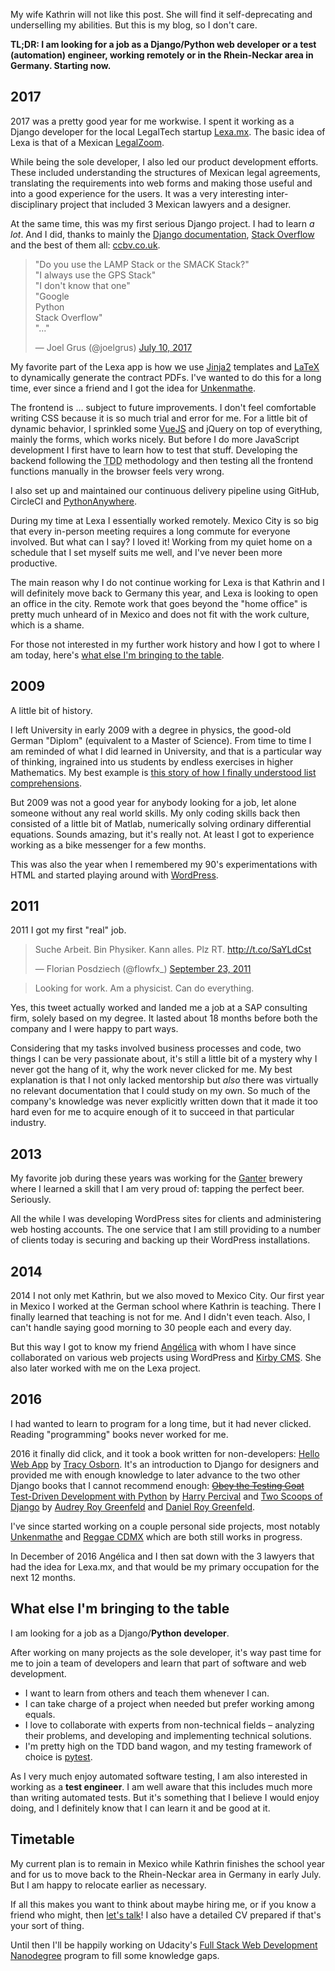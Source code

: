 <!--
.. title: A short work history. Looking for more.
.. slug: looking-for-work-django-developer-can-do-a-lot
.. date: 2018-01-09 10:08:55 UTC-06:00
.. tags: job, python, django
.. category: 
.. link: 
.. description: 
.. type: text
-->

My wife Kathrin will not like this post. She will find it self-deprecating and underselling my abilities. But this is my blog, so I don't care.

**TL;DR: I am looking for a job as a Django/Python web developer or a test (automation) engineer, working remotely or in the Rhein-Neckar area in Germany. Starting now.**


## 2017
2017 was a pretty good year for me workwise. I spent it working as a Django developer for the local LegalTech startup [Lexa.mx](https://www.lexa.mx/). The basic idea of Lexa is that of a Mexican [LegalZoom](http://legalzoom.com/).

While being the sole developer, I also led our product development efforts. These included understanding the structures of Mexican legal agreements, translating the requirements into web forms and making those useful and into a good experience for the users. It was a very interesting inter-disciplinary project that included 3 Mexican lawyers and a designer.

At the same time, this was my first serious Django project. I had to learn _a lot_. And I did, thanks to mainly the [Django documentation](https://docs.djangoproject.com/en/1.11/), [Stack Overflow](https://stackoverflow.com/questions/tagged/django) and the best of them all: [ccbv.co.uk](http://ccbv.co.uk/).

<blockquote class="twitter-tweet" data-lang="en"><p lang="en" dir="ltr">&quot;Do you use the LAMP Stack or the SMACK Stack?&quot;<br>&quot;I always use the GPS Stack&quot;<br>&quot;I don&#39;t know that one&quot;<br>&quot;Google<br> Python<br> Stack Overflow&quot;<br>&quot;...&quot;</p>&mdash; Joel Grus (@joelgrus) <a href="https://twitter.com/joelgrus/status/884536268058574848?ref_src=twsrc%5Etfw">July 10, 2017</a></blockquote>
<script async src="https://platform.twitter.com/widgets.js" charset="utf-8"></script>

My favorite part of the Lexa app is how we use [Jinja2](http://jinja.pocoo.org/) templates and [LaTeX](https://en.wikipedia.org/wiki/LaTeX) to dynamically generate the contract PDFs. I've wanted to do this for a long time, ever since a friend and I got the idea for [Unkenmathe](https://github.com/FlowFX/unkenmathe.de).

The frontend is ... subject to future improvements. I don't feel comfortable writing CSS because it is so much trial and error for me. For a little bit of dynamic behavior, I sprinkled some [VueJS](https://vuejs.org/) and jQuery on top of everything, mainly the forms, which works nicely. But before I do more JavaScript development I first have to learn how to test that stuff. Developing the backend following the <abbr title="Test-Driven Development">TDD</abbr> methodology and then testing all the frontend functions manually in the browser feels very wrong.

I also set up and maintained our continuous delivery pipeline using GitHub, CircleCI and [PythonAnywhere](https://www.pythonanywhere.com/).

During my time at Lexa I essentially worked remotely. Mexico City is so big that every in-person meeting requires a long commute for everyone involved. But what can I say? I loved it! Working from my quiet home on a schedule that I set myself suits me well, and I've never been more productive.

The main reason why I do not continue working for Lexa is that Kathrin and I will definitely move back to Germany this year, and Lexa is looking to open an office in the city. Remote work that goes beyond the "home office" is pretty much unheard of in Mexico and does not fit with the work culture, which is a shame.

For those not interested in my further work history and how I got to where I am today, here's [what else I'm bringing to the table](#to-the-table).

## 2009
A little bit of history.

I left University in early 2009 with a degree in physics, the good-old German "Diplom" (equivalent to a Master of Science). From time to time I am reminded of what I did learned in University, and that is a particular way of thinking, ingrained into us students by endless exercises in higher Mathematics. My best example is [this story of how I finally understood list comprehensions](https://flowfx.de/blog/list-comprehensions-for-physicists/).

But 2009 was not a good year for anybody looking for a job, let alone someone without any real world skills. My only coding skills back then consisted of a little bit of Matlab, numerically solving ordinary differential equations. Sounds amazing, but  it's really not. At least I got to experience working as a bike messenger for a few months.

This was also the year when I remembered my 90's experimentations with HTML and started playing around with [WordPress](https://wordpress.org/).

## 2011
2011 I got my first "real" job.

<blockquote class="twitter-tweet" data-lang="en"><p lang="de" dir="ltr">Suche Arbeit. Bin Physiker. Kann alles. Plz RT. <a href="http://t.co/SaYLdCst">http://t.co/SaYLdCst</a></p>&mdash; Florian Posdziech (@flowfx_) <a href="https://twitter.com/flowfx_/status/117235531968036865?ref_src=twsrc%5Etfw">September 23, 2011</a></blockquote>
<script async src="https://platform.twitter.com/widgets.js" charset="utf-8"></script>

> Looking for work. Am a physicist. Can do everything.

Yes, this tweet actually worked and landed me a job at a SAP consulting firm, solely based on my degree. It lasted about 18 months before both the company and I were happy to part ways.

Considering that my tasks involved business processes and code, two things I can be very passionate about, it's still a little bit of a mystery why I never got the hang of it, why the work never clicked for me. My best explanation is that I not only lacked mentorship but *also* there was virtually no relevant documentation that I could study on my own. So much of the company's knowledge was never explicitly written down that it made it too hard even for me to acquire enough of it to succeed in that particular industry.

## 2013
My favorite job during these years was working for the [Ganter](http://www.ganter.com/brau-erlebnis.html) brewery where I learned a skill that I am very proud of: tapping the perfect beer. Seriously.

All the while I was developing WordPress sites for clients and administering web hosting accounts. The one service that I am still providing to a number of clients today is securing and backing up their WordPress installations.

## 2014
2014 I not only met Kathrin, but we also moved to Mexico City. Our first year in Mexico I worked at the German school where Kathrin is teaching. There I finally learned that teaching is not for me. And I didn't even teach. Also, I can't handle saying good morning to 30 people each and every day.

But this way I got to know my friend [Angélica](https://angelica-ramos.com/) with whom I have since collaborated on various web projects using WordPress and [Kirby CMS](https://getkirby.com/). She also later worked with me on the Lexa project.

## 2016
I had wanted to learn to program for a long time, but it had never clicked. Reading "programming" books never worked for me.

2016 it finally did click, and it took a book written for non-developers: [Hello Web App](hellowebbooks.com/learn-django/) by [Tracy Osborn](https://twitter.com/limedaring). It's an introduction to Django for designers and provided me with enough knowledge to later advance to the two other Django books that I cannot recommend enough: [<s>Obey the Testing Goat</s> Test-Driven Development with Python](http://www.obeythetestinggoat.com/pages/book.html) by [Harry Percival](@hjwp) and [Two Scoops of Django](https://www.twoscoopspress.com/) by [Audrey Roy Greenfeld](https://twitter.com/audreyr) and [Daniel Roy Greenfeld](https://twitter.com/pydanny).

I've since started working on a couple personal side projects, most notably [Unkenmathe](https://github.com/FlowFX/unkenmathe.de/) and [Reggae CDMX](https://github.com/FlowFX/reggae-cdmx.com) which are both still works in progress.

In December of 2016 Angélica and I then sat down with the 3 lawyers that had the idea for Lexa.mx, and that would be my primary occupation for the next 12 months.

<a name="to-the-table"></a>
## What else I'm bringing to the table
I am looking for a job as a Django/**Python developer**.

After working on many projects as the sole developer, it's way past time for me to join a team of developers and learn that part of software and web development.

- I want to learn from others and teach them whenever I can.
- I can take charge of a project when needed but prefer working among equals.
- I love to collaborate with experts from non-technical fields – analyzing their problems, and developing and implementing technical solutions.
- I'm pretty high on the TDD band wagon, and my testing framework of choice is [pytest](https://docs.pytest.org/en/latest/).

As I very much enjoy automated software testing, I am also interested in working as a **test engineer**. I am well aware that this includes much more than writing automated tests. But it's something that I believe I would enjoy doing, and I definitely know that I can learn it and be good at it.

## Timetable
My current plan is to remain in Mexico while Kathrin finishes the school year and for us to move back to the Rhein-Neckar area in Germany in early July. But I am happy to relocate earlier as necessary.

If all this makes you want to think about maybe hiring me, or if you know a friend who might, then [let's talk](link://slug/contact)! I also have a detailed CV prepared if that's your sort of thing.

Until then I'll be happily working on Udacity's [Full Stack Web Development Nanodegree](https://www.udacity.com/course/full-stack-web-developer-nanodegree--nd004) program to fill some knowledge gaps.
